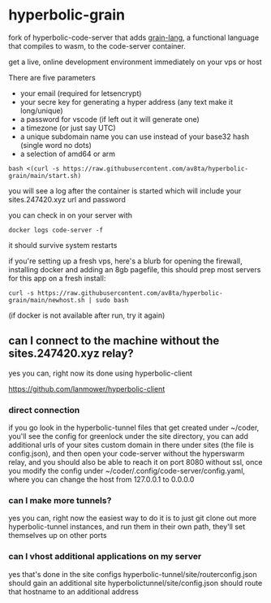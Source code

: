 # hyperbolic-grain

fork of hyperbolic-code-server that adds [grain-lang](https://grain-lang.org/), a functional language that compiles to wasm, to the code-server container.

get a live, online development environment immediately on your vps or host

There are five parameters

- your email (required for letsencrypt)
- your secre key for generating a hyper address (any text make it long/unique)
- a password for vscode (if left out it will generate one)
- a timezone (or just say UTC)
- a unique subdomain name you can use instead of your base32 hash (single word no dots)
- a selection of amd64 or arm

```
bash <(curl -s https://raw.githubusercontent.com/av8ta/hyperbolic-grain/main/start.sh)
```

you will see a log after the container is started which will include your sites.247420.xyz url and password

you can check in on your server with

```
docker logs code-server -f
```

it should survive system restarts

if you're setting up a fresh vps, here's a blurb for opening the firewall, installing docker and adding an 8gb pagefile, this should prep most servers for this app on a fresh install:

```
curl -s https://raw.githubusercontent.com/av8ta/hyperbolic-grain/main/newhost.sh | sudo bash
```

(if docker is not available after run, try it again)

## can I connect to the machine without the sites.247420.xyz relay?

yes you can, right now its done using hyperbolic-client

<https://github.com/lanmower/hyperbolic-client>

### direct connection

if you go look in the hyperbolic-tunnel files that get created under ~/coder, you'll see the config for greenlock under the site directory, you can add additional urls of your sites custom domain in there under sites (the file is config.json), and then open your code-server without the hyperswarm relay, and you should also be able to reach it on port 8080 without ssl, once you modify the config under ~/coder/.config/code-server/config.yaml, where you can change the host from 127.0.0.1 to 0.0.0.0

### can I make more tunnels?

yes you can, right now the easiest way to do it is to just git clone out more hyperbolic-tunnel instances, and run them in their own path, they'll set themselves up on other ports

### can I vhost additional applications on my server

yes that's done in the site configs
hyperbolic-tunnel/site/routerconfig.json should gain an additional site
hyperbolictunnel/site/config.json should route that hostname to an additional address
